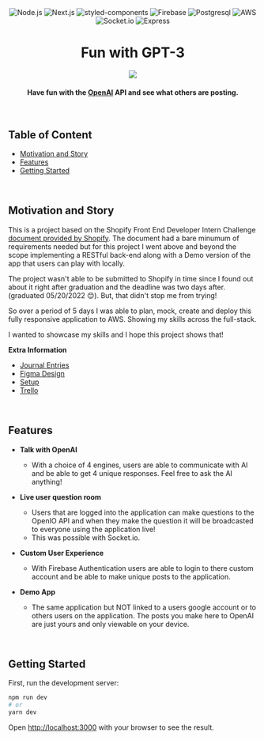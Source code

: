 <div align="center" width="100%">
  <img src="https://img.shields.io/badge/node.js-6DA55F?style=for-the-badge&logo=node.js&logoColor=white" alt="Node.js" />
  <img src="https://img.shields.io/badge/Next-black?style=for-the-badge&logo=next.js&logoColor=white" alt="Next.js" />
  <img src="https://img.shields.io/badge/styled--components-DB7093?style=for-the-badge&logo=styled-components&logoColor=white" alt="styled-components" />
  <img src="https://img.shields.io/badge/firebase-%23039BE5.svg?style=for-the-badge&logo=firebase" alt="Firebase" />
  <img src="https://img.shields.io/badge/postgres-%23316192.svg?style=for-the-badge&logo=postgresql&logoColor=white" alt="Postgresql" />
  <img src="https://img.shields.io/badge/AWS-%23FF9900.svg?style=for-the-badge&logo=amazon-aws&logoColor=white" alt="AWS" />
  <img src="https://img.shields.io/badge/Socket.io-black?style=for-the-badge&logo=socket.io&badgeColor=010101" alt="Socket.io" />
  <img src="https://img.shields.io/badge/express.js-%23404d59.svg?style=for-the-badge&logo=express&logoColor=%2361DAFB" alt="Express" />
</div>

<h1 align="center">Fun with GPT-3</h1>

<div align="center" width="100%">
    <img src="https://i.imgur.com/YgUQmDV.png">
</div>

<h4 align="center">Have fun with the <a href="https://beta.openai.com/overview" target="_blank">OpenAI</a> API and see what others are posting.</h4>

<br />


## Table of Content
- [Motivation and Story](#motivation-and-story)
- [Features](#features)
- [Getting Started](#getting-started)

<br />

## Motivation and Story
This is a project based on the Shopify Front End Developer Intern Challenge [document provided by Shopify](https://docs.google.com/document/d/1O7mCynsz_cBXkEaCFGSZAuvAOY84QVq35l20xJwjOYg/edit#). The document had a bare minumum of requirements needed but for this project I went above and beyond the scope implementing a RESTful back-end along with a Demo version of the app that users can play with locally.

The project wasn't able to be submitted to Shopify in time since I found out about it right after graduation and the deadline was two days after.(graduated 05/20/2022 😊). But, that didn't stop me from trying!

So over a period of 5 days I was able to plan, mock, create and deploy this fully responsive application to AWS. Showing my skills across the full-stack.

I wanted to showcase my skills and I hope this project shows that!

**Extra Information**

- [Journal Entries](https://bow-mall-4ed.notion.site/Shopify-FEC-Journal-7b7e0e1b147647d6a8843284d7705554)
- [Figma Design](https://www.figma.com/file/ShVEeMRQNP7EvTQ3FH4Qdn/Fun-with-GPT-3?node-id=0%3A1)
- [Setup](https://bow-mall-4ed.notion.site/Shopify-Front-end-Challenge-606390a42e134ed790724992322f9aae)
- [Trello](https://trello.com/invite/b/CoLSj3Vh/af796150087882cc21203b29f369fe4e/fun-with-gpt-3)

<br />

## Features

- **Talk with OpenAI**
  - With a choice of 4 engines, users are able to communicate with AI and be able to get 4 unique responses. Feel free to ask the AI anything!

- **Live user question room**
  - Users that are logged into the application can make questions to the OpenIO API and when they make the question it will be broadcasted to everyone using the application live!
  - This was possible with Socket.io.

- **Custom User Experience**
  - With Firebase Authentication users are able to login to there custom account and be able to make unique posts to the application.

- **Demo App**
  - The same application but NOT linked to a users google account or to others users on the application. The posts you make here to OpenAI are just yours and only viewable on your device.
<br />

## Getting Started

First, run the development server:

```bash
npm run dev
# or
yarn dev
```

Open [http://localhost:3000](http://localhost:3000) with your browser to see the result.
